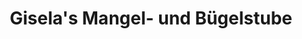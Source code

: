 ---
title: "Gisela's Mangel- und Bügelstube"
url: /bad-duerkheim/giselas-mangel-und-buegelstube/
shop: Wäscherei
---